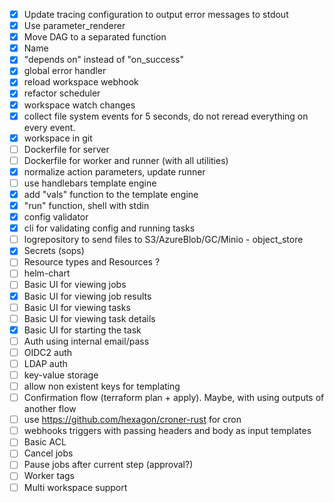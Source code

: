 - [x] Update tracing configuration to output error messages to stdout
- [x] Use parameter_renderer
- [x] Move DAG to a separated function
- [x] Name
- [X] "depends on" instead of "on_success"
- [X] global error handler
- [X] reload workspace webhook
- [X] refactor scheduler
- [X] workspace watch changes
- [X] collect file system events for 5 seconds, do not reread everything on every event.
- [X] workspace in git
- [ ] Dockerfile for server
- [ ] Dockerfile for worker and runner (with all utilities)
- [X] normalize action parameters, update runner
- [ ] use handlebars template engine
- [X] add "vals" function to the template engine
- [X] "run" function, shell with stdin
- [X] config validator
- [X] cli for validating config and running tasks
- [ ] logrepository to send files to S3/AzureBlob/GC/Minio - object_store
- [X] Secrets (sops)
- [ ] Resource types and Resources ?
- [ ] helm-chart
- [ ] Basic UI for viewing jobs
- [X] Basic UI for viewing job results
- [ ] Basic UI for viewing tasks
- [ ] Basic UI for viewing task details
- [X] Basic UI for starting the task
- [ ] Auth using internal email/pass
- [ ] OIDC2 auth
- [ ] LDAP auth
- [ ] key-value storage
- [ ] allow non existent keys for templating
- [ ] Confirmation flow (terraform plan + apply).
      Maybe, with using outputs of another flow
- [ ] use https://github.com/hexagon/croner-rust for cron
- [ ] webhooks triggers with passing headers and body as input templates
- [ ] Basic ACL
- [ ] Cancel jobs
- [ ] Pause jobs after current step (approval?)
- [ ] Worker tags
- [ ] Multi workspace support
